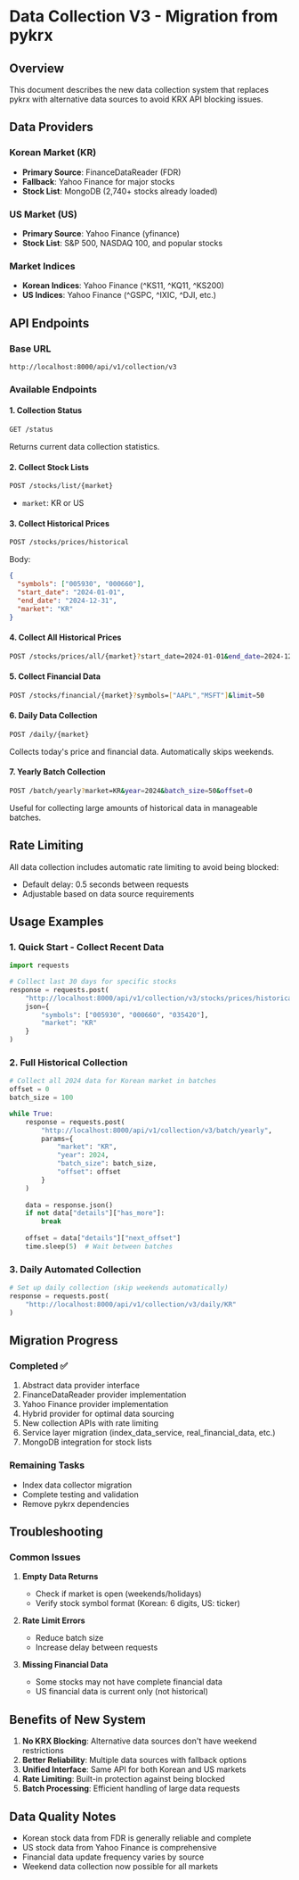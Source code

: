 # Data Collection V3 - Migration from pykrx

## Overview

This document describes the new data collection system that replaces pykrx with alternative data sources to avoid KRX API blocking issues.

## Data Providers

### Korean Market (KR)
- **Primary Source**: FinanceDataReader (FDR)
- **Fallback**: Yahoo Finance for major stocks
- **Stock List**: MongoDB (2,740+ stocks already loaded)

### US Market (US)
- **Primary Source**: Yahoo Finance (yfinance)
- **Stock List**: S&P 500, NASDAQ 100, and popular stocks

### Market Indices
- **Korean Indices**: Yahoo Finance (^KS11, ^KQ11, ^KS200)
- **US Indices**: Yahoo Finance (^GSPC, ^IXIC, ^DJI, etc.)

## API Endpoints

### Base URL
```
http://localhost:8000/api/v1/collection/v3
```

### Available Endpoints

#### 1. Collection Status
```bash
GET /status
```
Returns current data collection statistics.

#### 2. Collect Stock Lists
```bash
POST /stocks/list/{market}
```
- `market`: KR or US

#### 3. Collect Historical Prices
```bash
POST /stocks/prices/historical
```
Body:
```json
{
  "symbols": ["005930", "000660"],
  "start_date": "2024-01-01",
  "end_date": "2024-12-31",
  "market": "KR"
}
```

#### 4. Collect All Historical Prices
```bash
POST /stocks/prices/all/{market}?start_date=2024-01-01&end_date=2024-12-31&limit=100
```

#### 5. Collect Financial Data
```bash
POST /stocks/financial/{market}?symbols=["AAPL","MSFT"]&limit=50
```

#### 6. Daily Data Collection
```bash
POST /daily/{market}
```
Collects today's price and financial data. Automatically skips weekends.

#### 7. Yearly Batch Collection
```bash
POST /batch/yearly?market=KR&year=2024&batch_size=50&offset=0
```
Useful for collecting large amounts of historical data in manageable batches.

## Rate Limiting

All data collection includes automatic rate limiting to avoid being blocked:
- Default delay: 0.5 seconds between requests
- Adjustable based on data source requirements

## Usage Examples

### 1. Quick Start - Collect Recent Data
```python
import requests

# Collect last 30 days for specific stocks
response = requests.post(
    "http://localhost:8000/api/v1/collection/v3/stocks/prices/historical",
    json={
        "symbols": ["005930", "000660", "035420"],
        "market": "KR"
    }
)
```

### 2. Full Historical Collection
```python
# Collect all 2024 data for Korean market in batches
offset = 0
batch_size = 100

while True:
    response = requests.post(
        "http://localhost:8000/api/v1/collection/v3/batch/yearly",
        params={
            "market": "KR",
            "year": 2024,
            "batch_size": batch_size,
            "offset": offset
        }
    )
    
    data = response.json()
    if not data["details"]["has_more"]:
        break
    
    offset = data["details"]["next_offset"]
    time.sleep(5)  # Wait between batches
```

### 3. Daily Automated Collection
```python
# Set up daily collection (skip weekends automatically)
response = requests.post(
    "http://localhost:8000/api/v1/collection/v3/daily/KR"
)
```

## Migration Progress

### Completed ✅
1. Abstract data provider interface
2. FinanceDataReader provider implementation
3. Yahoo Finance provider implementation
4. Hybrid provider for optimal data sourcing
5. New collection APIs with rate limiting
6. Service layer migration (index_data_service, real_financial_data, etc.)
7. MongoDB integration for stock lists

### Remaining Tasks
- Index data collector migration
- Complete testing and validation
- Remove pykrx dependencies

## Troubleshooting

### Common Issues

1. **Empty Data Returns**
   - Check if market is open (weekends/holidays)
   - Verify stock symbol format (Korean: 6 digits, US: ticker)

2. **Rate Limit Errors**
   - Reduce batch size
   - Increase delay between requests

3. **Missing Financial Data**
   - Some stocks may not have complete financial data
   - US financial data is current only (not historical)

## Benefits of New System

1. **No KRX Blocking**: Alternative data sources don't have weekend restrictions
2. **Better Reliability**: Multiple data sources with fallback options
3. **Unified Interface**: Same API for both Korean and US markets
4. **Rate Limiting**: Built-in protection against being blocked
5. **Batch Processing**: Efficient handling of large data requests

## Data Quality Notes

- Korean stock data from FDR is generally reliable and complete
- US stock data from Yahoo Finance is comprehensive
- Financial data update frequency varies by source
- Weekend data collection now possible for all markets